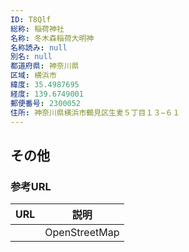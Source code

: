 ```yaml
---
ID: T8Qlf
総称: 稲荷神社
名称: 冬木森稲荷大明神
名称読み: null
別名: null
都道府県: 神奈川県
区域: 横浜市
緯度: 35.4987695
経度: 139.6749001
郵便番号: 2300052
住所: 神奈川県横浜市鶴見区生麦５丁目１３−６１
---
```


## その他

### 参考URL

| URL | 説明          |
| --- | ------------- |
|     | OpenStreetMap |
